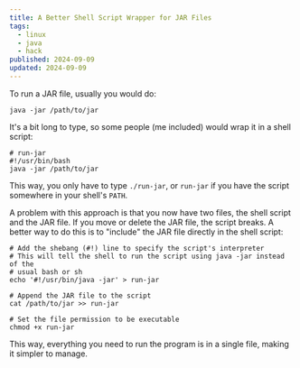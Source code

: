 ```yaml
---
title: A Better Shell Script Wrapper for JAR Files
tags:
  - linux
  - java
  - hack
published: 2024-09-09
updated: 2024-09-09
---
```


To run a JAR file, usually you would do:

```shell
java -jar /path/to/jar
```

It's a bit long to type, so some people (me included) would wrap it in a shell script:

```shell
# run-jar
#!/usr/bin/bash
java -jar /path/to/jar
```

This way, you only have to type `./run-jar`, or `run-jar` if you have the script somewhere in your shell's `PATH`.

A problem with this approach is that you now have two files, the shell script and the JAR file. If you move or delete the JAR file, the script breaks. A better way to do this is to "include" the JAR file directly in the shell script:

```shell
# Add the shebang (#!) line to specify the script's interpreter
# This will tell the shell to run the script using java -jar instead of the
# usual bash or sh
echo '#!/usr/bin/java -jar' > run-jar

# Append the JAR file to the script
cat /path/to/jar >> run-jar

# Set the file permission to be executable
chmod +x run-jar
```

This way, everything you need to run the program is in a single file, making it simpler to manage.

